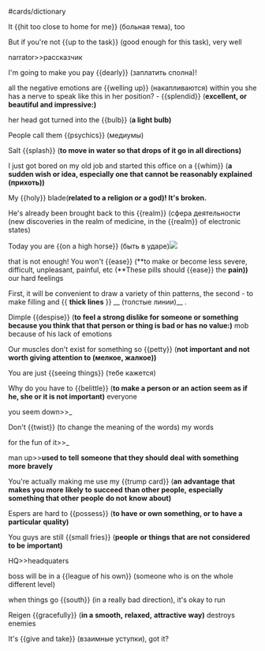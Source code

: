 #cards/dictionary 

It {{hit too close to home for me}} (больная тема), too <!--SR:!2024-04-02,50,265-->

But if you're not {{up to the task}} (good enough for this task), very well <!--SR:!2024-04-01,52,309-->

narrator>>рассказчик <!--SR:!2024-07-22,152,314-->

I'm going to make you pay {{dearly}} (заплатить сполна)! <!--SR:!2024-03-03,39,305-->

all the negative emotions are {{welling up}} (накапливаются) within you
she has a nerve to speak like this in her position? - {{splendid}} (**excellent, or beautiful and impressive:)** <!--SR:!2024-05-17,105,290!2000-01-01,1,250--> 

her head got turned into the {{bulb}} (**a light bulb)** 

People call them {{psychics}} (медиумы) <!--SR:!2024-04-24,72,281--> 

Salt {{splash}} (**to move in water so that drops of it go in all directions)** 

I just got bored on my old job and started this office on a {{whim}} (**a sudden wish or idea, especially one that cannot be reasonably explained (прихоть))** <!--SR:!2024-04-20,56,309--> 

My {{holy}} blade(**related to a religion or a god)! It's broken.** <!--SR:!2024-02-27,37,285--> 

He's already been brought back to this {{realm}} (сфера деятельности (new discoveries in the realm of medicine, in the {{realm}} of electronic states) <!--SR:!2024-04-02,46,310!2024-04-15,63,330--> 

Today you are {{on a high horse}} (быть в ударе)![](local:///Users/connect/remnote/remnote-62c2eac9d4b97a004623c386/files/lMsNfuPYeY55V_3ZQQvGiZ5vsU5ZqeN60QYC7MTFt54GT2X38EVDHVtKu4CWT1MrVdXpyJaofRH6FeKfiJOkgTX2kqL_aY0_oaPdSM1oLJrEUF8IFFIo_BWUckrWbjkO.png) 

that is not enough! You won't {{ease}} (**to make or become less severe, difficult, unpleasant, painful, etc (**These pills should {{ease}} the **pain))** our hard feelings <!--SR:!2024-02-28,45,294!2024-05-14,92,299--> 

First, it will be convenient to draw a variety of thin patterns, the second - to make filling and {{ __thick lines__ }} __ (толстые линии)__ . <!--SR:!2024-04-26,63,290-->

Dimple {{despise}} (**to feel a strong dislike for someone or something because you think that that person or thing is bad or has no value:)** mob because of his lack of emotions 

Our muscles don't exist for something so {{petty}} (**not important and not worth giving attention to (мелкое, жалкое))** 

You are just {{seeing things}} (тебе кажется) <!--SR:!2024-05-16,82,285-->

Why do you have to {{belittle}} (**to make a person or an action seem as if he, she or it is not important)** everyone

you seem down>>_ <!--SR:!2024-03-29,37,297-->

Don't {{twist}} (to change the meaning of the words) my words <!--SR:!2024-04-03,55,285--> 

for the fun of it>>_ <!--SR:!2024-04-08,73,321-->

man up>>**used to** **tell** **someone that they should** **deal** **with something more** **bravely** <!--SR:!2024-06-22,122,305-->

You're actually making me use my {{trump card}} (**an** **advantage** **that makes you more** **likely** **to** **succeed** **than other** **people,** **especially something that other** **people** **do not** **know** **about)** <!--SR:!2024-04-29,63,294--> 

Espers are hard to {{possess}} (**to have or own something, or to have a** **particular** **quality)** <!--SR:!2024-04-10,67,272--> 

You guys are still {{small fries}} (**people** **or things that are not** **considered** **to be** **important)** <!--SR:!2024-04-21,80,298--> 

HQ>>headquaters <!--SR:!2024-04-09,74,319-->

boss will be in a {{league of his own}} (someone who is on the whole different level) <!--SR:!2024-05-03,77,278--> 

 <!--SR:!2024-01-26,17,301-->

when things go {{south}} (in a really bad direction), it's okay to run 

Reigen {{gracefully}} (**in a** **smooth,** **relaxed,** **attractive** **way)** destroys enemies <!--SR:!2024-03-29,64,272--> 

It's {{give and take}} (взаимные уступки), got it? 